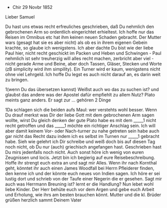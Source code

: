 + Chir 29 Novbr 1852

Lieber Samuel

Du hast uns etwas recht erfreuliches geschrieben, daß Du nehmlich den gebrochenen Arm so ordentlich eingerichtet erhieltest. Ich hoffe nur das Reisen im Omnibus etc hat ihm keinen neuen Schaden gebracht. Der Mutter wars (gesagt hat sie es aber nicht) als ob es in ihrem eigenen Gebein krachte, so glaube ich wenigstens. Ich aber dachte Du bist wie der liebe Paul hier, nicht recht geschickt im Packen und Heben und Schwingen - Paul nehmlich ist sehr treuherzig will alles recht machen, zerbricht aber viel - nicht gerade Arme und Beine, aber doch Tassen, Gläser, Stecken und Worte (zB simplicity wird ihm simpility). Ein Turner wird er kaum, wenigstens nicht ohne viel Lehrgeld. Ich hoffe Du legst es auch nicht darauf an, es darin weit zu bringen.

1(wenn Du das übersetzen kannst) Weißst auch wo das zu suchen ist? und glaubst das andere was der Apostel dafür empfiehlt zu allem Nutz? Plato meints ganz anders. Er sagt zur ... gehören 2 Dinge

1Da schlagen sich die beiden aufs Maul: wer verstehts wohl besser. Wenn Du drauf merkst was Dir der liebe Gott mit dem gebrochenen Arm sagen wollte, wirst Du gleich denken der gute Plato habe es mit dem _____1 nicht recht getroffen und das _____1 möchte ein richtiger Anschlag sein. Ich will aber damit keinem Vor- oder Nach-turner zu nahe getreten sein habe auch gar nicht das Recht dazu indem ich es selbst im Turnen nur _____1 gebracht habe. Sieh wie gelehrt ich Dir schreibe und weiß doch bis auf diesen Tag noch nicht, ob Du nur (auch) griechisch angefangen hast. Geschrieben hast Du mirs jedenfalls noch nicht. Auch sonst höre ich wenig von euren Zeugnissen und locis. Jetzt bin ich begierig auf eure Reisebeschreibung. Hoffe ihr strengt euch extra an und sagt mir Alles. Wenn ihr nach Kornthal geht, könntet ihr auch einen James Woodfall bei Herrn Pfleiderer finden, den kenne ich und der könnte euch neues von Indien sagen. Ich höre er sei lustig dort und schrieb von der Taufe einer Negerin die er gesehen. Sagt mir auch was Herrmann Breuning ist? lernt er die Handlung? Nun lebet wohl liebe Kinder. Der Herr behüte euch vor dem Argen und gebe euch Arbeit und Erholung, wie ihrs am besten brauchen könnt. Mutter und die kl. Brüder grüßen herzlich sammt Deinem
 Vater

